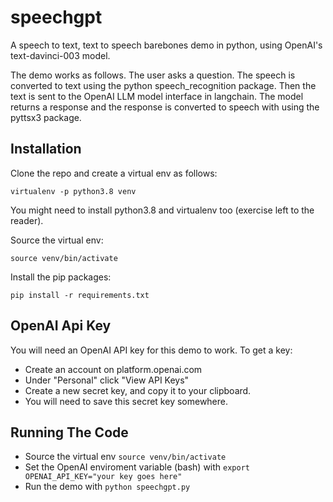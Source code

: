 # speechgpt

A speech to text, text to speech barebones demo in python, using OpenAI's text-davinci-003 model.

The demo works as follows.  The user asks a question.  The speech is converted to text using the python speech_recognition package.  Then the text is sent to the OpenAI LLM model interface in langchain.  The model returns a response and the response is converted to speech with using the pyttsx3 package.

## Installation

Clone the repo and create a virtual env as follows:

`virtualenv -p python3.8 venv`

You might need to install python3.8 and virtualenv too (exercise left to the reader).

Source the virtual env:

`source venv/bin/activate`

Install the pip packages:

`pip install -r requirements.txt`

## OpenAI Api Key

You will need an OpenAI API key for this demo to work.  To get a key:

* Create an account on platform.openai.com
* Under "Personal" click "View API Keys"
* Create a new secret key, and copy it to your clipboard.
* You will need to save this secret key somewhere.

## Running The Code

* Source the virtual env `source venv/bin/activate`
* Set the OpenAI enviroment variable (bash) with `export OPENAI_API_KEY="your key goes here"`
* Run the demo with `python speechgpt.py`
